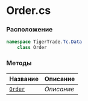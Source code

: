 
# Order.cs
### Расположение
```csharp
namespace TigerTrade.Tc.Data  
    class Order
```

### Методы
| Название | Описание |
| --- | --- |
| [`Order`](./Методы/Order.md) | *Описание* |
